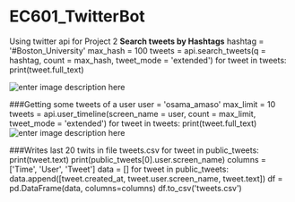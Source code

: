 
# EC601_TwitterBot
Using twitter api for Project 2
**Search tweets by Hashtags**
hashtag = '#Boston_University'
max_hash = 100
tweets = api.search_tweets(q = hashtag, count = max_hash, tweet_mode = 'extended')
for tweet in tweets:
    print(tweet.full_text)

![enter image description here](https://i.imgur.com/TjKGyOY.png)

###Getting some tweets of a user
user = 'osama_amaso'
max_limit = 10
tweets = api.user_timeline(screen_name = user, count = max_limit, tweet_mode = 'extended')
for  tweet  in  tweets:
print(tweet.full_text)
![enter image description here](https://i.imgur.com/g71GTfh.png)

###Writes last 20 twits in file tweets.csv
for  tweet  in  public_tweets:
print(tweet.text)
print(public_tweets[0].user.screen_name)
columns = ['Time', 'User', 'Tweet']
data = []
for  tweet  in  public_tweets:
data.append([tweet.created_at, tweet.user.screen_name, tweet.text])
df = pd.DataFrame(data, columns=columns)
df.to_csv('tweets.csv')
